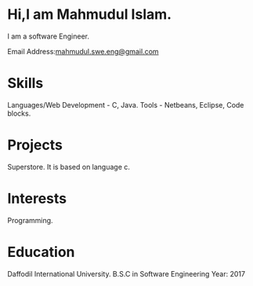 # Hi,I am Mahmudul Islam.
I am a software Engineer.

Email Address:mahmudul.swe.eng@gmail.com
 
# Skills
Languages/Web Development	- C, Java.
Tools - Netbeans, Eclipse, Code blocks.

# Projects
Superstore.
It is based on language c.

# Interests
Programming.

# Education
Daffodil International University. B.S.C in Software Engineering Year: 2017
 
